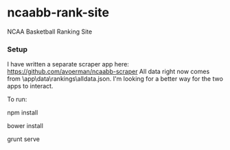 ncaabb-rank-site
================

NCAA Basketball Ranking Site

### Setup ###

I have written a separate scraper app here: https://github.com/avoerman/ncaabb-scraper
All data right now comes from \app\data\rankings\alldata.json. I'm looking for a better way for the two apps to interact.

To run:

npm install

bower install

grunt serve

